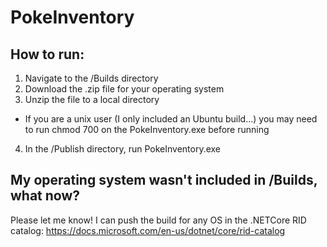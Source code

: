 # PokeInventory

## How to run:
1. Navigate to the /Builds directory
2. Download the .zip file for your operating system
3. Unzip the file to a local directory
  *  If you are a unix user (I only included an Ubuntu build...) you may need to run chmod 700 on the PokeInventory.exe before running
4. In the /Publish directory, run PokeInventory.exe

## My operating system wasn't included in /Builds, what now?

Please let me know! I can push the build for any OS in the .NETCore RID catalog:
https://docs.microsoft.com/en-us/dotnet/core/rid-catalog

